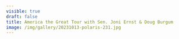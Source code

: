 ```yaml
---
visible: true
draft: false
title: America the Great Tour with Sen. Joni Ernst & Doug Burgum
image: /img/gallery/20231013-polaris-231.jpg
---
```

